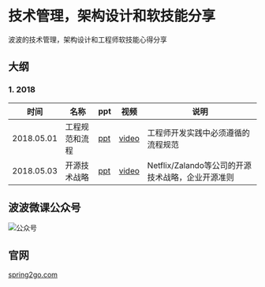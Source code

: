 技术管理，架构设计和软技能分享
======
波波的技术管理，架构设计和工程师软技能心得分享

## 大纲

### 1. 2018

时间 | 名称 | ppt | 视频 | 说明 |
----|-----|-----|-----|------|
2018.05.01|工程规范和流程|[ppt](2018/0501工程规范和流程/工程规范和流程.pdf)|[video](http://v.qq.com/x/page/j0642t0u3co.html)| 工程师开发实践中必须遵循的流程规范 |
2018.05.03|开源技术战略|[ppt](2018/0502开源技术战略/开源技术战略.pdf)|[video](http://v.qq.com/x/page/c0643mhsxfq.html)| Netflix/Zalando等公司的开源技术战略，企业开源准则 |



## 波波微课公众号

![公众号](https://github.com/spring2go/core-spring-patterns/raw/master/image/qrcode_wechat.jpg)

## 官网

[spring2go.com](http://www.spring2go.com)
